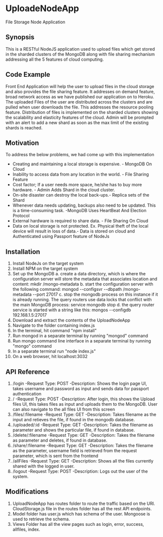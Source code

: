 # UploadeNodeApp
File Storage Node Application

## Synopsis 
This is a RESTful NodeJS application used to upload files which get stored in the sharded clusters of the MongoDB along with file sharing mechanism addressing all the 5 features of cloud computing.

## Code Example 
Front End Application will help the user to upload files in the cloud storage and also provides the file sharing feature. It addresses on demand feature, broad network access as we have published our application on to Heroku. The uploaded Files of the user are distributed across the clusters and are pulled when user downloads the file. This addresses the resource pooling feature. Distribution of files is implemented on the sharded clusters showing the scalability and elasticity features of the cloud. Admin will be prompted with an alert to add a new shard as soon as the max limit of the existing shards is reached.

## Motivation 
To address the below problems, we had come up with this implementation 
-	Creating and maintaining a local storage is expensive. - MongoDB On Cloud 
-	Inability to access data from any location in the world. - File Sharing Feature 
-	Cost factor; If a user needs more space, he/she has to buy more hardware. - Admin Adds Shard in the cloud cluster. 
-	On-site disaster can destroy the local back-ups.- Replica sets of the Shard 
-	Whenever data needs updating, backups also need to be updated. This is a time-consuming task. -MongoDB Uses HeartBeat And Election Protocol 
-	External hardware is required to share data. - File Sharing On Cloud 
-	Data on local storage is not protected. Ex. Physical theft of the local device will result in loss of data.- Data is stored on cloud and Authenticated using Passport feature of NodeJs

## Installation 
1. Install NodeJs on the target system 
2. Install NPM on the target system 
3. Set up the MongoDB 
  a. create a data directory, which is where the configuration server will store the metadata that associates location and content: 
     mkdir /mongo-metadata 
  b. start the configuration server with the following command: 
     mongod --configsvr --dbpath /mongo-metadata --port 27017 
  c. stop the mongodb process on this instance if it is already running. The query routers use data locks that conflict with the main        MongoDB process: service mongodb stop 
  d. the query router service is started with a string like this: 
     mongos --configdb 192.168.1.5:27017 
4. Download and extract the contents of the UploadNodeApp 
5. Navigate to the folder containing index.js 
6. In the terminal, hit command "npm install" 
7. Run mongod in a separate terminal by running "mongod" command 
8. Run mongo command line interface in a separate terminal by running "mongo" command 
9. In a separate terminal run "node index.js" 
10. On a web browser, hit localhost:3032

## API Reference

1. /login 
-Request Type: POST 
-Description: Shows the login page UI, takes username and password as input and sends data for passport authentication 
2. / 
-Request Type: POST 
-Description: After login, this shows the Upload files UI, this takes files as input and uploads them to the MongoDB. User can also navigate to the all files UI from this screen 
3. /files/:filename 
-Request Type: GET 
-Description: Takes filename as the input and retieves the file, if found in the mongodb database. 
4. /uploaded/:id 
-Request Type: GET 
-Description: Takes the filename as parameter and shows the particular file, if found in database. 
5. /delete/:filename 
-Request Type: GET 
-Description: Takes the filename as parameter and deletes, if found in database. 
6. /share/:filename 
-Request Type: GET 
-Description: Takes the filename as the parameter, username field is retrieved from the request parameter, which is sent from the frontend 
7. /allFiles 
-Request Type: GET 
-Description: Shows all the files currently shared with the logged in user. 
8. /logout 
-Request Type: POST 
-Description: Logs out the user of the system. 

## Modifications
1. UploadNodeApp has routes folder to route the traffic based on the URl. CloudStorage.js file in the routes folder has all the rest API endpoints. 
2. Model folder has user.js which has schema of the user. Mongoose is used to retrieve the schema. 
3. Views Folder has all the view pages such as login, error, success, allfiles, index.
